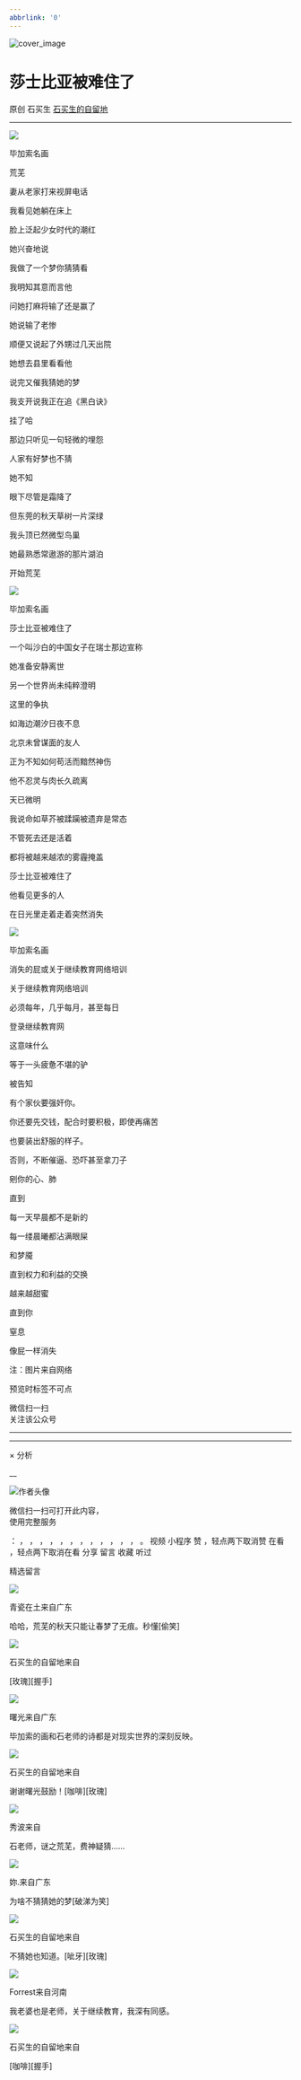 ```yaml
---
abbrlink: '0'
---
```

![cover_image](https://mmbiz.qpic.cn/sz_mmbiz_jpg/hVNLue76Eh8AZ3Zh2IBx9qvYyu8PsiaZVL7TIpiazoc7DHrAcm7ZSfBiaxWLoIM26VSacGOtVV17YjtkrmJccZhMg/0?wx_fmt=jpeg)

#  莎士比亚被难住了

原创  石买生  [ 石买生的自留地 ](javascript:void\(0\);)

__ _ _ _ _

![](https://mmbiz.qpic.cn/sz_mmbiz_jpg/hVNLue76Eh8AZ3Zh2IBx9qvYyu8PsiaZVko8TzXqra1LicaFaSFg5DQmX82kGzbNcpH8kB0xZTs0wEwPnfj8SjDA/640?wx_fmt=jpeg)

毕加索名画

  

荒芜

  

妻从老家打来视屏电话

我看见她躺在床上

脸上泛起少女时代的潮红

她兴奋地说

我做了一个梦你猜猜看

我明知其意而言他

问她打麻将输了还是赢了

她说输了老惨

顺便又说起了外甥过几天出院

她想去县里看看他

说完又催我猜她的梦

我支开说我正在追《黑白诀》

挂了哈

那边只听见一句轻微的埋怨

人家有好梦也不猜

她不知

眼下尽管是霜降了

但东莞的秋天草树一片深绿

我头顶已然微型鸟巢

她最熟悉常遨游的那片湖泊

开始荒芜

![](https://mmbiz.qpic.cn/sz_mmbiz_jpg/hVNLue76Eh8AZ3Zh2IBx9qvYyu8PsiaZV1FMcLh4TlxX0NlJYeqGhzDynCvHKLdtzBTw5m9wSc6pPDZ6QBG1jAQ/640?wx_fmt=jpeg)

毕加索名画

  

莎士比亚被难住了

  

一个叫沙白的中国女子在瑞士那边宣称

她准备安静离世

另一个世界尚未纯粹澄明

这里的争执

如海边潮汐日夜不息

  

北京未曾谋面的友人

正为不知如何苟活而黯然神伤

他不忍灵与肉长久疏离

天已微明

我说命如草芥被蹂躏被遗弃是常态

  

不管死去还是活着

都将被越来越浓的雾霾掩盖

莎士比亚被难住了

他看见更多的人

在日光里走着走着突然消失

  

![](https://mmbiz.qpic.cn/sz_mmbiz_jpg/hVNLue76Eh8AZ3Zh2IBx9qvYyu8PsiaZVOkAHyc749y4TtFBsAGnOENyfsuIbkPJdPXMTxd0LicuQdW2Jv6lCxHg/640?wx_fmt=jpeg)

毕加索名画

  

消失的屁或关于继续教育网络培训

  

关于继续教育网络培训

必须每年，几乎每月，甚至每日

登录继续教育网

这意味什么

等于一头疲惫不堪的驴

被告知

有个家伙要强奸你。

你还要先交钱，配合时要积极，即使再痛苦

也要装出舒服的样子。

否则，不断催逼、恐吓甚至拿刀子

剜你的心、肺

直到

每一天早晨都不是新的

每一缕晨曦都沾满眼屎

和梦魇

直到权力和利益的交换

越来越甜蜜

直到你

窒息

像屁一样消失

  

  

注：图片来自网络

预览时标签不可点

微信扫一扫  
关注该公众号





****



****



×  分析

__

![作者头像](http://mmbiz.qpic.cn/mmbiz_png/hVNLue76EhibricgkQZeT964ria54dgJkqVBX9ibyvn7PmGOltlupHdVshOibeQZDSypqiaIBNKdw8cwXfXfBZkPVgVg/0?wx_fmt=png)

微信扫一扫可打开此内容，  
使用完整服务

：  ，  ，  ，  ，  ，  ，  ，  ，  ，  ，  ，  ，  。  视频  小程序  赞  ，轻点两下取消赞  在看  ，轻点两下取消在看
分享  留言  收藏  听过

精选留言

![](http://wx.qlogo.cn/mmopen/ajNVdqHZLLDO11LTic5ffQDYuTCMovDdK9mRUiczPB8WfQkg44NlwwVpKg8WQn9wCgj3IgSKGjPibjEFmWUkZ8xKaYPDzqgs7pbjZBUnFjlibiclZdEmo6FPAicMJF1n9y8yt1/64)

青瓷在土来自广东

哈哈，荒芜的秋天只能让春梦了无痕。秒懂[偷笑]

![](http://wx.qlogo.cn/mmhead/Q3auHgzwzM4ELPv9zSiaIDouClt0fOcfibXKFibPXptvGvnLVF6qUCyQg/64)

石买生的自留地来自

[玫瑰][握手]

![](http://wx.qlogo.cn/mmopen/Qt20qX8fhAV5IiaFaA3JRPw3niaia8sWicRtPy4icSZvlwSWcAawWkBbVD6CEn7TUnKiaianA5ylFMWAyNQ6ibQ4mCYRJibWhZb7uQoCZ/64)

曙光来自广东

毕加索的画和石老师的诗都是对现实世界的深刻反映。

![](http://wx.qlogo.cn/mmhead/Q3auHgzwzM4ELPv9zSiaIDouClt0fOcfibXKFibPXptvGvnLVF6qUCyQg/64)

石买生的自留地来自

谢谢曙光鼓励！[咖啡][玫瑰]

![](http://wx.qlogo.cn/mmopen/zGMQ7uVeU4UHFF6s5FIoL3BG08mXNx61xviabtXG664iaTgKbKibDTAWXnhVdufSIbcg5E8ftl1mIdEDwHq57ZxTUTG1kwlr6IN/64)

秀波来自

石老师，谜之荒芜，费神疑猜……

![](http://wx.qlogo.cn/mmopen/PiajxSqBRaEIFHpbZ36ueGon1hiasGBIENKZxMTmSuPvU0xpFJaXLMQh7MO03AwbqXIwd9kQmSfeibMoCGCiaxPfeOAV5VwReh97zt7OvR6OrwZ0aaYwiaEcygf4WZBj9ibWv8/64)

妳.来自广东

为啥不猜猜她的梦[破涕为笑]

![](http://wx.qlogo.cn/mmhead/Q3auHgzwzM4ELPv9zSiaIDouClt0fOcfibXKFibPXptvGvnLVF6qUCyQg/64)

石买生的自留地来自

不猜她也知道。[呲牙][玫瑰]

![](http://wx.qlogo.cn/mmopen/Q3auHgzwzM533RRfuibEJk5po8lxzI2BGqp33HN53M5bECtanOiatDjFnxepxUcBRXqaxorUZEOcXRf5XXhFpOOUBhTF4JZNdR4hgOpObTZyQ/64)

Forrest来自河南

我老婆也是老师，关于继续教育，我深有同感。

![](http://wx.qlogo.cn/mmhead/Q3auHgzwzM4ELPv9zSiaIDouClt0fOcfibXKFibPXptvGvnLVF6qUCyQg/64)

石买生的自留地来自

[咖啡][握手]

